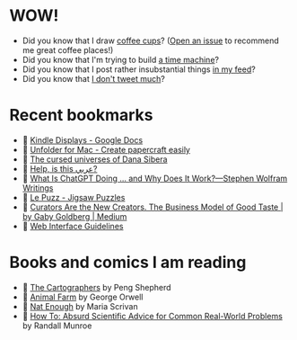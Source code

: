 # WOW!

- Did you know that I draw [coffee cups](https://papercups.mamuso.net/)? ([Open an issue](https://github.com/mamuso/papercups/issues) to recommend me great coffee places!)
- Did you know that I'm trying to build [a time machine](https://github.com/mamuso/fluxcapacitor)?
- Did you know that I post rather insubstantial things [in my feed](https://feed.mamuso.net/)?
- Did you know that [I don't tweet much](https://twitter.com/mamuso)?

# Recent bookmarks

- 👀 [Kindle Displays - Google Docs](https://docs.google.com/document/d/1efF6TXezl_2qaeZ6pHMScXSmOJ4cs2WRLA-s90eySSA/preview)
- 👀 [Unfolder for Mac - Create papercraft easily](https://www.unfolder.app/)
- 👀 [The cursed universes of Dana Sibera](https://newsletter.shifthappens.site/archive/the-cursed-universes-of-dana-sibera/)
- 👀 [Help, is this عربي?](https://isthisarabic.com/)
- 👀 [What Is ChatGPT Doing … and Why Does It Work?—Stephen Wolfram Writings](https://writings.stephenwolfram.com/2023/02/what-is-chatgpt-doing-and-why-does-it-work/#:~:text=the%20elements%20are%20already%20in%20there%2C%20but%20the%20specifics%20are%20defined%20by%20something%20like%20a%20%E2%80%9Ctrajectory%20between%20those%20elements%E2%80%9D%20and%20that%E2%80%99s%20what%20you%E2%80%99re%20introducing%20when%20you%20tell%20it%20something)
- 👀 [Le Puzz - Jigsaw Puzzles](https://lepuzz.com/)
- 👀 [Curators Are the New Creators. The Business Model of Good Taste | by Gaby Goldberg | Medium](https://gabygoldberg.medium.com/curators-are-the-new-creators-the-business-model-of-good-taste-5852727d4b54)
- 👀 [Web Interface Guidelines](https://rauno.me/interfaces)


# Books and comics I am reading

- 📘 [The Cartographers](https://www.goodreads.com/book/show/56224531) by Peng Shepherd
- 📘 [Animal Farm](https://www.goodreads.com/book/show/8349198) by George Orwell
- 📘 [Nat Enough](https://www.goodreads.com/book/show/45714795) by Maria Scrivan
- 📘 [How To: Absurd Scientific Advice for Common Real-World Problems](https://www.goodreads.com/book/show/43851501) by Randall Munroe

